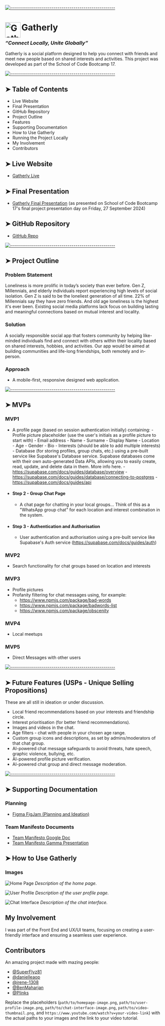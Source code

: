 <!-- ⚠️ This README has been generated from the file(s) "blueprint.md" ⚠️-->
[![-----------------------------------------------------](https://raw.githubusercontent.com/andreasbm/readme/master/assets/lines/colored.png)](#gatherly)

# <img src="public/assets/images/logo-black.jpg" alt="Gatherly Logo" width="50" height="50" align="left"> Gatherly

### _“Connect Locally, Unite Globally”_

Gatherly is a social platform designed to help you connect with friends and meet new people based on shared interests and activities. This project was developed as part of the School of Code Bootcamp 17.

[![-----------------------------------------------------](https://raw.githubusercontent.com/andreasbm/readme/master/assets/lines/colored.png)](#project-outline)

## ➤ Table of Contents

- Live Website
- Final Presentation
- GitHub Repository
- Project Outline
- Features
- Supporting Documentation
- How to Use Gatherly
- Running the Project Locally
- My Involvement
- Contributors

## ➤ Live Website

- [Gatherly Live](https://gatherly-6tik.onrender.com/)

## ➤ Final Presentation

- [Gatherly Final Presentation](https://gamma.app/docs/Innovation-Collective-oox9d4mektcz3du) (as presented on School of Code Bootcamp 17's final project presentation day on Friday, 27 September 2024)

## ➤ GitHub Repository

- [GitHub Repo](https://github.com/SchoolOfCode/final-project-innovation-collective)

[![-----------------------------------------------------](https://raw.githubusercontent.com/andreasbm/readme/master/assets/lines/colored.png)](#project-outline)

## ➤ Project Outline

### Problem Statement

Loneliness is more prolific in today’s society than ever before. Gen Z, Millennials, and elderly individuals report experiencing high levels of social isolation. Gen Z is said to be the loneliest generation of all time. 22% of Millennials say they have zero friends. And old age loneliness is the highest it's ever been. Existing social media platforms lack focus on building lasting and meaningful connections based on mutual interest and locality.

### Solution

A socially responsible social app that fosters community by helping like-minded individuals find and connect with others within their locality based on shared interests, hobbies, and activities. Our app would be aimed at building communities and life-long friendships, both remotely and in-person.

### Approach

- A mobile-first, responsive designed web application.

[![-----------------------------------------------------](https://raw.githubusercontent.com/andreasbm/readme/master/assets/lines/colored.png)](#mvps)

## ➤ MVPs

### MVP1
  -   A profile page (based on session authentication initially) containing:
    - Profile picture placeholder (use the user's initials as a profile picture to start with)
    - Email address
    - Name
    - Surname
    - Display Name
    - Location
    - Age
    - Gender
    - Bio
    - Interests (should be able to add multiple interests)
    - Database (for storing profiles, group chats, etc.) using a pre-built service like Supabase's Database service. Supabase databases come with their own auto-generated Data APIs, allowing you to easily create, read, update, and delete data in them. More info here.
    - https://supabase.com/docs/guides/database/overview
    - https://supabase.com/docs/guides/database/connecting-to-postgres
    - https://supabase.com/docs/guides/api

- #### Step 2 - Group Chat Page

  - A chat page for chatting in your local groups... Think of this as a "WhatsApp group chat" for each location and interest combination in the system.

- #### Step 3 - Authentication and Authorisation

  - User authentication and authorisation using a pre-built service like Supabase's Auth service (https://supabase.com/docs/guides/auth)

### MVP2

- Search functionality for chat groups based on location and interests

### MVP3

- Profile pictures
- Profanity filtering for chat messages using, for example:
  - https://www.npmjs.com/package/bad-words
  - https://www.npmjs.com/package/badwords-list
  - https://www.npmjs.com/package/obscenity

### MVP4

- Local meetups

### MVP5

- Direct Messages with other users

[![-----------------------------------------------------](https://raw.githubusercontent.com/andreasbm/readme/master/assets/lines/colored.png)](#future-features-usps---unique-selling-propositions)

## ➤ Future Features (USPs - Unique Selling Propositions)

These are all still in ideation or under discussion.

- Local friend recommendations based on your interests and friendship circle.
- Interest prioritisation (for better friend recommendations).
- Images and videos in the chat.
- Age filters - chat with people in your chosen age range.
- Custom group icons and descriptions, as set by admins/moderators of that chat group.
- AI-powered chat message safeguards to avoid threats, hate speech, graphic violence, bullying, etc.
- AI-powered profile picture verification.
- AI-powered chat group and direct message moderation.

[![-----------------------------------------------------](https://raw.githubusercontent.com/andreasbm/readme/master/assets/lines/colored.png)](#supporting-documentation)

## ➤ Supporting Documentation

### Planning

- [Figma FigJam (Planning and Ideation)](https://www.figma.com/board/d9VgoEVmAFsYkY8wTgquKX/Week-13-Planning?node-id=0-1&t=MwFXrHtjVazMh9wF-1)

### Team Manifesto Documents

- [Team Manifesto Google Doc](https://docs.google.com/document/d/1lQ_oJvjzh-zlh6_LrnnaTfCYVEizhvxElQyhaVS_zgk)
- [Team Manifesto Gamma Presentation](https://gamma.app/docs/Team-Manifesto-3cmt7t9votlqm6r?mode=doc)

## ➤ How to Use Gatherly

### Images

![Home Page](/main/public/assets/images/Screenshot%202024-10-11%20125847.png)
*Description of the home page.*

![User Profile](path/to/user-profile-image.png)
*Description of the user profile page.*

![Chat Interface](path/to/chat-interface-image.png)
*Description of the chat interface.*

## My Involvement

I was part of the Front End and UX/UI teams, focusing on creating a user-friendly interface and ensuring a seamless user experience.

## Contributors

An amazing project made with mazing people:

- [@SuperFlyz81](https://github.com/SuperFlyz81)
- [@danielleaop](https://github.com/danielleaop)
- [@irene-1308](https://github.com/irene-1308)
- [@BenMaharjan](https://github.com/BenMaharjan)
- [@Plinks](https://github.com/Plinks)



Replace the placeholders (`path/to/homepage-image.png`, `path/to/user-profile-image.png`, `path/to/chat-interface-image.png`, `path/to/video-thumbnail.png`, and `https://www.youtube.com/watch?v=your-video-link`) with the actual paths to your images and the link to your video tutorial.
